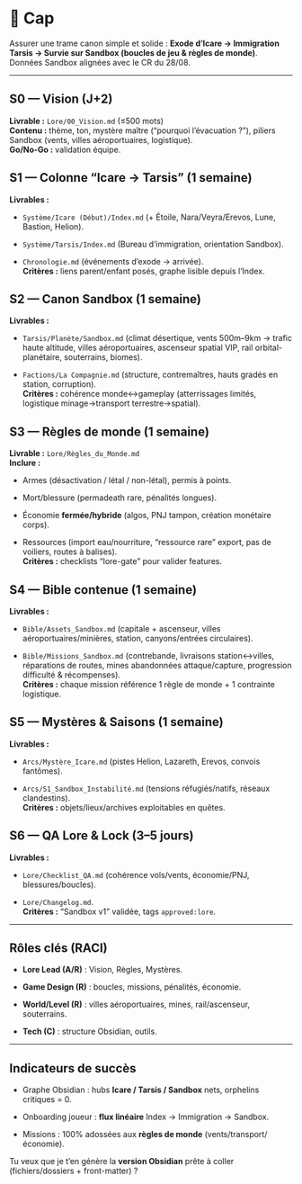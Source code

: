 
# 🎯 Cap

Assurer une trame canon simple et solide : **Exode d’Icare → Immigration Tarsis → Survie sur Sandbox (boucles de jeu & règles de monde)**. Données Sandbox alignées avec le CR du 28/08.

---

## S0 — Vision (J+2)

**Livrable :** `Lore/00_Vision.md` (≤500 mots)  
**Contenu :** thème, ton, mystère maître (“pourquoi l’évacuation ?”), piliers Sandbox (vents, villes aéroportuaires, logistique).  
**Go/No-Go :** validation équipe.

## S1 — Colonne “Icare → Tarsis” (1 semaine)

**Livrables :**

- `Système/Icare (Début)/Index.md` (+ Étoile, Nara/Veyra/Erevos, Lune, Bastion, Helion).
    
- `Système/Tarsis/Index.md` (Bureau d’immigration, orientation Sandbox).
    
- `Chronologie.md` (événements d’exode → arrivée).  
    **Critères :** liens parent/enfant posés, graphe lisible depuis l’Index.
    

## S2 — Canon Sandbox (1 semaine)

**Livrables :**

- `Tarsis/Planète/Sandbox.md` (climat désertique, vents 500m–9km → trafic haute altitude, villes aéroportuaires, ascenseur spatial VIP, rail orbital-planétaire, souterrains, biomes).
    
- `Factions/La Compagnie.md` (structure, contremaîtres, hauts gradés en station, corruption).  
    **Critères :** cohérence monde↔gameplay (atterrissages limités, logistique minage→transport terrestre→spatial).
    

## S3 — Règles de monde (1 semaine)

**Livrable :** `Lore/Règles_du_Monde.md`  
**Inclure :**

- Armes (désactivation / létal / non-létal), permis à points.
    
- Mort/blessure (permadeath rare, pénalités longues).
    
- Économie **fermée/hybride** (algos, PNJ tampon, création monétaire corps).
    
- Ressources (import eau/nourriture, “ressource rare” export, pas de voiliers, routes à balises).  
    **Critères :** checklists “lore-gate” pour valider features.
    

## S4 — Bible contenue (1 semaine)

**Livrables :**

- `Bible/Assets_Sandbox.md` (capitale + ascenseur, villes aéroportuaires/minières, station, canyons/entrées circulaires).
    
- `Bible/Missions_Sandbox.md` (contrebande, livraisons station↔villes, réparations de routes, mines abandonnées attaque/capture, progression difficulté & récompenses).  
    **Critères :** chaque mission référence 1 règle de monde + 1 contrainte logistique.
    

## S5 — Mystères & Saisons (1 semaine)

**Livrables :**

- `Arcs/Mystère_Icare.md` (pistes Helion, Lazareth, Erevos, convois fantômes).
    
- `Arcs/S1_Sandbox_Instabilité.md` (tensions réfugiés/natifs, réseaux clandestins).  
    **Critères :** objets/lieux/archives exploitables en quêtes.
    

## S6 — QA Lore & Lock (3–5 jours)

**Livrables :**

- `Lore/Checklist_QA.md` (cohérence vols/vents, économie/PNJ, blessures/boucles).
    
- `Lore/Changelog.md`.  
    **Critères :** “Sandbox v1” validée, tags `approved:lore`.
    

---

## Rôles clés (RACI)

- **Lore Lead (A/R)** : Vision, Règles, Mystères.
    
- **Game Design (R)** : boucles, missions, pénalités, économie.
    
- **World/Level (R)** : villes aéroportuaires, mines, rail/ascenseur, souterrains.
    
- **Tech (C)** : structure Obsidian, outils.
    

---

## Indicateurs de succès

- Graphe Obsidian : hubs **Icare / Tarsis / Sandbox** nets, orphelins critiques = 0.
    
- Onboarding joueur : **flux linéaire** Index → Immigration → Sandbox.
    
- Missions : 100% adossées aux **règles de monde** (vents/transport/économie).
    

Tu veux que je t’en génère la **version Obsidian** prête à coller (fichiers/dossiers + front-matter) ?








